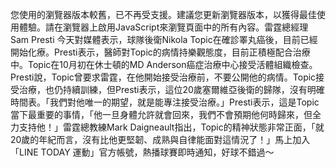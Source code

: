 您使用的瀏覽器版本較舊，已不再受支援。建議您更新瀏覽器版本，以獲得最佳使用體驗。請在瀏覽器上啟用JavaScript來瀏覽頁面中的所有內容。雷霆總經理Sam Presti 今天對媒體表示，球隊後衛Nikola Topic在確診睪丸癌後，目前已經開始化療。Presti表示，醫師對Topic的病情持樂觀態度，目前正積極配合治療中。Topic在10月初在休士頓的MD Anderson癌症治療中心接受活體組織檢查。Presti說，Topic曾要求雷霆，在他開始接受治療前，不要公開他的病情。Topic接受治療，也仍持續訓練，但Presti表示，這位20歲塞爾維亞後衛的歸隊，沒有明確時間表。「我們對他唯一的期望，就是能專注接受治療。」Presti表示，這是Topic當下最重要的事情，「他一旦身體允許就會回來，我們不會預期他何時歸來，但全力支持他！」雷霆總教練Mark Daigneault指出，Topic的精神狀態非常正面，「就20歲的年紀而言，沒有比他更堅韌、成熟與自律能面對這情況了！」馬上加入「LINE TODAY 運動」官方帳號，熱播球賽即時通知，好球不錯過～